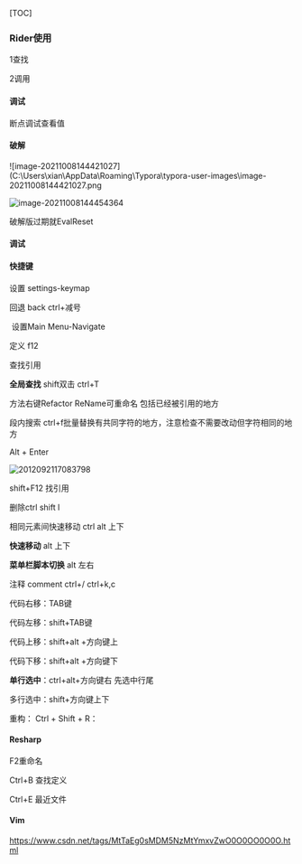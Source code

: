[TOC]

### Rider使用

1查找

2调用



#### 调试

断点调试查看值



#### 破解

![image-20211008144421027](C:\Users\xian\AppData\Roaming\Typora\typora-user-images\image-20211008144421027.png

![image-20211008144454364](C:\Users\xian\AppData\Roaming\Typora\typora-user-images\image-20211008144454364.png)

破解版过期就EvalReset

#### 调试



#### 快捷键



设置 settings-keymap

回退 back ctrl+减号

​	设置Main Menu-Navigate

定义 f12

查找引用 

**全局查找** shift双击 ctrl+T

方法右键Refactor ReName可重命名 包括已经被引用的地方

段内搜索 ctrl+f批量替换有共同字符的地方，注意检查不需要改动但字符相同的地方

Alt + Enter 

![2012092117083798](C:\Users\xian\Desktop\2012092117083798.png)

shift+F12 找引用



删除ctrl shift l 

相同元素间快速移动 ctrl alt 上下 

**快速移动**  alt 上下 

**菜单栏脚本切换**  alt 左右

注释 comment ctrl+/ ctrl+k,c

代码右移：TAB键 

代码左移：shift+TAB键

代码上移：shift+alt +方向键上

代码下移：shift+alt +方向键下

**单行选中**：ctrl+alt+方向键右 先选中行尾

多行选中：shift+方向键上下

重构： Ctrl + Shift + R：

#### Resharp

F2重命名

Ctrl+B 查找定义

Ctrl+E 最近文件



#### Vim

https://www.csdn.net/tags/MtTaEg0sMDM5NzMtYmxvZwO0O0OO0O0O.html